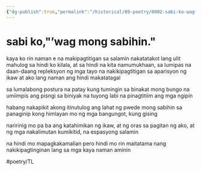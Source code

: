 ```yaml
---
{"dg-publish":true,"permalink":"/historical/09-poetry/0002-sabi-ko-wag-mong-sabihin/"}
---
```


# sabi ko,"’wag mong sabihin."

kaya ko rin naman e
na makipagtitigan sa salamin
nakatatakot lang ulit mahulog sa
hindi ko kilala, at sa hindi na kita
namumukhaan, sa lumipas
na daan-daang repleksyon
ng mga tayo na nakikipagtitigan
sa aparisyon ng ikaw at ako 
lang naman ang hindi makatatagal

sa lumalabong postura
na patay kung tumingin
sa binakat mong bungo
na umiimpis ang pisngi
sa biniyak na tuyong labi
na pinagtitiim ang mga ngipin

habang nakapikit akong itinutulog
ang lahat ng pwede mong sabihin
sa panaginip kong himlayan mo
ng mga bangungot, kung gising

naririnig mo pa ba ang katahimikan 
ng ikaw, at ng oras sa pagitan
ng ako, at ng mga nakalimutan
kumikitid, na espasyong salamin

na hindi mo mapagkakamalian
pero hindi mo rin maitatama
nang nakikipagtinginan lang
sa mga kaya naman aminin

#poetry/TL
